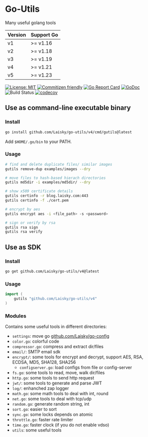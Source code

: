 # Go-Utils

Many useful golang tools

| Version | Support Go |
| ------- | ---------- |
| v1      | >= v1.16   |
| v2      | >= v1.18   |
| v3      | >= v1.19   |
| v4      | >= v1.21   |
| v5      | >= v1.23   |

[![License: MIT](https://img.shields.io/badge/License-MIT-yellow.svg)](https://opensource.org/licenses/MIT)
[![Commitizen friendly](https://img.shields.io/badge/commitizen-friendly-brightgreen.svg)](http://commitizen.github.io/cz-cli/)
[![Go Report Card](https://goreportcard.com/badge/github.com/Laisky/go-utils/v4)](https://goreportcard.com/report/github.com/Laisky/go-utils/v4)
[![GoDoc](https://godoc.org/github.com/Laisky/go-utils/v4?status.svg)](https://pkg.go.dev/github.com/Laisky/go-utils/v4)
![Build Status](https://github.com/Laisky/go-utils/actions/workflows/test.yml/badge.svg?branch=v3)
[![codecov](https://codecov.io/gh/Laisky/go-utils/branch/v3/graph/badge.svg)](https://codecov.io/gh/Laisky/go-utils)

## Use as command-line executable binary

### Install

```sh
go install github.com/Laisky/go-utils/v4/cmd/gutils@latest
```

Add `$HOME/.go/bin` to your PATH.

### Usage

```sh
# find and delete duplicate files/ similar images
gutils remove-dup examples/images --dry

# move files to hash-based hierach directories
gutils md5dir -i examples/md5dir/ --dry

# show x509 certificate details
gutils certinfo -r blog.laisky.com:443
gutils certinfo -f ./cert.pem

# encrypt by aes
gutils encrypt aes -i <file_path> -s <password>

# sign or verify by rsa
gutils rsa sign
gutils rsa verify
```

## Use as SDK

### Install

```sh
go get github.com/Laisky/go-utils/v4@latest
```

### Usage

```go
import (
    gutils "github.com/Laisky/go-utils/v4"
)
```

### Modules

Contains some useful tools in different directories:

- `settings`: move go [github.com/Laisky/go-config](https://github.com/Laisky/go-config)
- `color.go`: colorful code
- `compressor.go`: compress and extract dir/files
- `email/`: SMTP email sdk
- `encrypt/`: some tools for encrypt and decrypt,
  support AES, RSA, ECDSA, MD5, SHA128, SHA256
  - `configserver.go`: load configs from file or config-server
- `fs.go`: some tools to read, move, walk dir/files
- `http.go`: some tools to send http request
- `jwt/`: some tools to generate and parse JWT
- `log/`: enhanched zap logger
- `math.go`: some math tools to deal with int, round
- `net.go`: some tools to deal with tcp/udp
- `random.go`: generate random string, int
- `sort.go`: easier to sort
- `sync.go`: some locks depends on atomic
- `throttle.go`: faster rate limiter
- `time.go`: faster clock (if you do not enable vdso)
- `utils`: some useful tools
